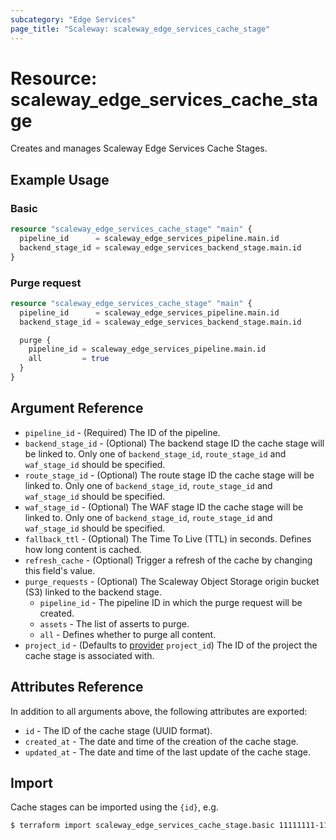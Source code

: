 ```yaml
---
subcategory: "Edge Services"
page_title: "Scaleway: scaleway_edge_services_cache_stage"
---
```


# Resource: scaleway_edge_services_cache_stage

Creates and manages Scaleway Edge Services Cache Stages.

## Example Usage

### Basic

```terraform
resource "scaleway_edge_services_cache_stage" "main" {
  pipeline_id      = scaleway_edge_services_pipeline.main.id
  backend_stage_id = scaleway_edge_services_backend_stage.main.id
}
```

### Purge request

```terraform
resource "scaleway_edge_services_cache_stage" "main" {
  pipeline_id      = scaleway_edge_services_pipeline.main.id
  backend_stage_id = scaleway_edge_services_backend_stage.main.id

  purge {
    pipeline_id = scaleway_edge_services_pipeline.main.id
    all         = true
  }
}
```

## Argument Reference

- `pipeline_id` - (Required) The ID of the pipeline.
- `backend_stage_id` - (Optional) The backend stage ID the cache stage will be linked to. Only one of `backend_stage_id`, `route_stage_id` and `waf_stage_id` should be specified.
- `route_stage_id` - (Optional) The route stage ID the cache stage will be linked to. Only one of `backend_stage_id`, `route_stage_id` and `waf_stage_id` should be specified.
- `waf_stage_id` - (Optional) The WAF stage ID the cache stage will be linked to. Only one of `backend_stage_id`, `route_stage_id` and `waf_stage_id` should be specified.
- `fallback_ttl` - (Optional) The Time To Live (TTL) in seconds. Defines how long content is cached.
- `refresh_cache` - (Optional) Trigger a refresh of the cache by changing this field's value.
- `purge_requests` - (Optional) The Scaleway Object Storage origin bucket (S3) linked to the backend stage.
    - `pipeline_id` - The pipeline ID in which the purge request will be created.
    - `assets` - The list of asserts to purge.
    - `all` - Defines whether to purge all content.
- `project_id` - (Defaults to [provider](../index.md#project_id) `project_id`) The ID of the project the cache stage is associated with.

## Attributes Reference

In addition to all arguments above, the following attributes are exported:

- `id` - The ID of the cache stage (UUID format).
- `created_at` - The date and time of the creation of the cache stage.
- `updated_at` - The date and time of the last update of the cache stage.

## Import

Cache stages can be imported using the `{id}`, e.g.

```bash
$ terraform import scaleway_edge_services_cache_stage.basic 11111111-1111-1111-1111-111111111111
```

